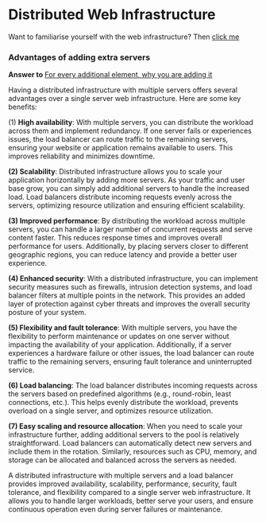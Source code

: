 <h1>Distributed Web Infrastructure</h1>
Want to familiarise yourself with the web infrastructure? Then <a href="web-infrastructure.md">click me</a>
<h3><h3>Advantages of adding extra servers</h3>
<p><b>Answer to</b> <u>For every additional element, why you are adding it</u></p>
<p>Having a distributed infrastructure with multiple servers offers several advantages over a single server web infrastructure. Here are some key benefits:</p>
<p>(1) <b>High availability</b>: With multiple servers, you can distribute the workload across them and implement redundancy. If one server fails or experiences issues, the load balancer can route traffic to the remaining servers, ensuring your website or application remains available to users. This improves reliability and minimizes downtime.</p>
<p><b>(2) Scalability</b>: Distributed infrastructure allows you to scale your application horizontally by adding more servers. As your traffic and user base grow, you can simply add additional servers to handle the increased load. Load balancers distribute incoming requests evenly across the servers, optimizing resource utilization and ensuring efficient scalability.</p>
<p><b>(3) Improved performance</b>: By distributing the workload across multiple servers, you can handle a larger number of concurrent requests and serve content faster. This reduces response times and improves overall performance for users. Additionally, by placing servers closer to different geographic regions, you can reduce latency and provide a better user experience.</p>
<p><b>(4) Enhanced security</b>: With a distributed infrastructure, you can implement security measures such as firewalls, intrusion detection systems, and load balancer filters at multiple points in the network. This provides an added layer of protection against cyber threats and improves the overall security posture of your system.</p>
<p><b>(5) Flexibility and fault tolerance</b>: With multiple servers, you have the flexibility to perform maintenance or updates on one server without impacting the availability of your application. Additionally, if a server experiences a hardware failure or other issues, the load balancer can route traffic to the remaining servers, ensuring fault tolerance and uninterrupted service.</p>
<p><b>(6) Load balancing</b>: The load balancer distributes incoming requests across the servers based on predefined algorithms (e.g., round-robin, least connections, etc.). This helps evenly distribute the workload, prevents overload on a single server, and optimizes resource utilization.</p>
<p><b>(7) Easy scaling and resource allocation</b>: When you need to scale your infrastructure further, adding additional servers to the pool is relatively straightforward. Load balancers can automatically detect new servers and include them in the rotation. Similarly, resources such as CPU, memory, and storage can be allocated and balanced across the servers as needed.</p>
<p></p>
<p></p>
<p>A distributed infrastructure with multiple servers and a load balancer provides improved availability, scalability, performance, security, fault tolerance, and flexibility compared to a single server web infrastructure. It allows you to handle larger workloads, better serve your users, and ensure continuous operation even during server failures or maintenance.</p>

